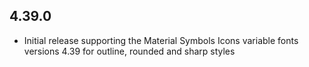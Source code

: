## 4.39.0

* Initial release supporting the Material Symbols Icons variable fonts versions 4.39 for outline, rounded and sharp styles

